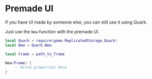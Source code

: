 # Premade UI
If you have UI made by someone else, you can still use it using Quark.

Just use the `New` function with the premade UI.
```lua
local Quark = require(game.ReplicatedStorage.Quark)
local New = Quark.New

local Frame = path_to_frame

New(Frame) {
    -- Write properties here
}
```